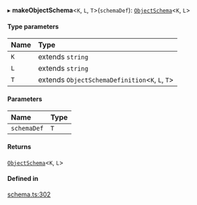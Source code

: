 ▸ **makeObjectSchema**<`K`, `L`, `T`\>(`schemaDef`): [`ObjectSchema`](../interfaces/ObjectSchema.md)<`K`, `L`\>

#### Type parameters

| Name | Type |
| :------ | :------ |
| `K` | extends `string` |
| `L` | extends `string` |
| `T` | extends `ObjectSchemaDefinition`<`K`, `L`, `T`\> |

#### Parameters

| Name | Type |
| :------ | :------ |
| `schemaDef` | `T` |

#### Returns

[`ObjectSchema`](../interfaces/ObjectSchema.md)<`K`, `L`\>

#### Defined in

[schema.ts:302](https://github.com/coda/packs-sdk/blob/main/schema.ts#L302)
